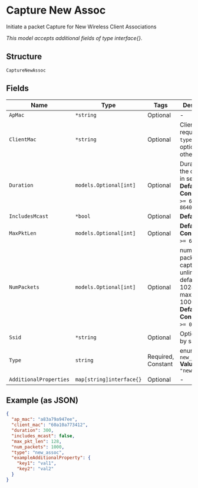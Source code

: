 
# Capture New Assoc

Initiate a packet Capture for New Wireless Client Associations

*This model accepts additional fields of type interface{}.*

## Structure

`CaptureNewAssoc`

## Fields

| Name | Type | Tags | Description |
|  --- | --- | --- | --- |
| `ApMac` | `*string` | Optional | - |
| `ClientMac` | `*string` | Optional | Client mac, required if `type`==`client`; optional otherwise |
| `Duration` | `models.Optional[int]` | Optional | Duration of the capture, in seconds<br>**Default**: `600`<br>**Constraints**: `>= 60`, `<= 86400` |
| `IncludesMcast` | `*bool` | Optional | **Default**: `false` |
| `MaxPktLen` | `models.Optional[int]` | Optional | **Default**: `512`<br>**Constraints**: `>= 64`, `<= 2048` |
| `NumPackets` | `models.Optional[int]` | Optional | number of packets to capture, 0 for unlimited, default is 1024, maximum is 10000<br>**Default**: `1024`<br>**Constraints**: `>= 0`, `<= 10000` |
| `Ssid` | `*string` | Optional | Optional filter by ssid |
| `Type` | `string` | Required, Constant | enum: `new_assoc`<br>**Value**: `"new_assoc"` |
| `AdditionalProperties` | `map[string]interface{}` | Optional | - |

## Example (as JSON)

```json
{
  "ap_mac": "a83a79a947ee",
  "client_mac": "60a10a773412",
  "duration": 300,
  "includes_mcast": false,
  "max_pkt_len": 128,
  "num_packets": 1000,
  "type": "new_assoc",
  "exampleAdditionalProperty": {
    "key1": "val1",
    "key2": "val2"
  }
}
```

